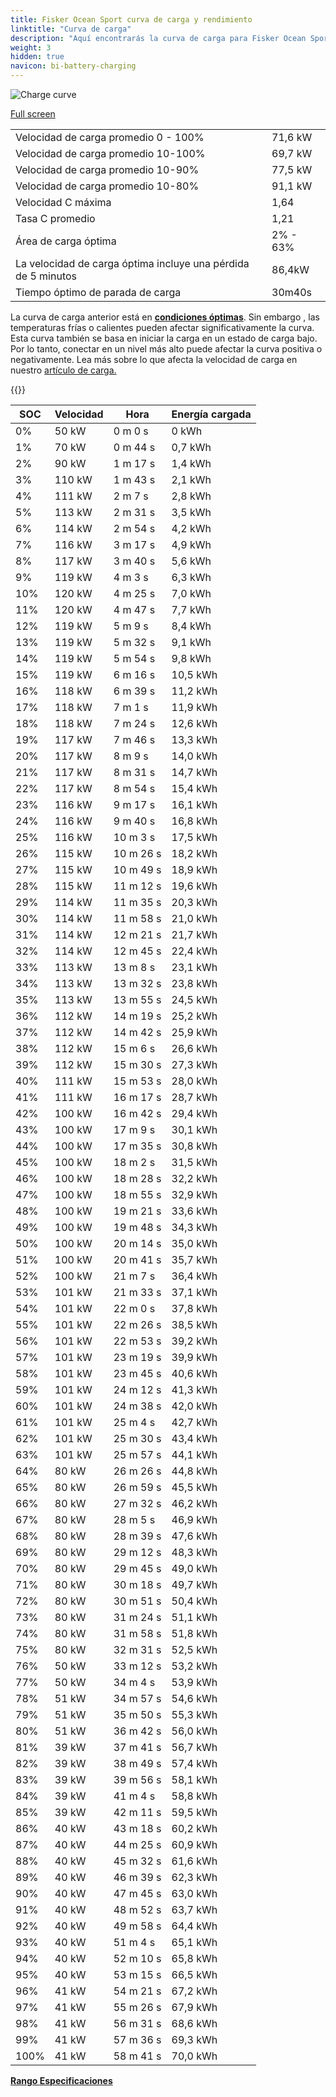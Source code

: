 ```yaml
---
title: Fisker Ocean Sport curva de carga y rendimiento
linktitle: "Curva de carga"
description: "Aquí encontrarás la curva de carga para Fisker Ocean Sport."
weight: 3
hidden: true
navicon: bi-battery-charging
---
```

<!-- markdownlint-disable MD033 -->
<img src="../chargingcurve.svg" alt="Charge curve" class="img-fluid">

[Full screen](/models/fisker/ocean/ocean_sport/chargingcurve.svg)


<table class="table table-striped border">
<tbody>
<tr>
<td>Velocidad de carga promedio 0 - 100%</td><td>71,6 kW</td>
</tr>
<tr>
<td>Velocidad de carga promedio 10-100%</td><td>69,7 kW</td>
</tr>
<tr>
<td>Velocidad de carga promedio 10-90%</td><td>77,5 kW</td>
</tr>
<tr>
<td>Velocidad de carga promedio 10-80%</td><td>91,1 kW</td>
</tr>
<tr>
<td>Velocidad C máxima</td><td>1,64</td>
</tr>
<tr>
<td>Tasa C promedio</td><td>1,21</td>
</tr>
<tr>
<td>Área de carga óptima</td><td>2% - 63%</td>
</tr>
<tr>
<td>La velocidad de carga óptima incluye una pérdida de 5 minutos</td><td>86,4kW</td>
</tr>
<tr>
<td>Tiempo óptimo de parada de carga</td><td>30m40s</td>
</tr>
</tbody>
</table>


La curva de carga anterior está en **[condiciones óptimas](../../../../../technology/battery/charging/#temperature)**. Sin embargo , las temperaturas frías o calientes pueden afectar significativamente la curva. Esta curva también se basa en iniciar la carga en un estado de carga bajo. Por lo tanto, conectar en un nivel más alto puede afectar la curva positiva o negativamente. Lea más sobre lo que afecta la velocidad de carga en nuestro [artículo de carga.](../../../../../technology/battery/charging/)


{{<evkxdisplayaddarticle />}}
<table class="table table-striped border">
<thead>
<tr><th>SOC</th><th>Velocidad</th><th>Hora</th><th>Energía cargada</th></tr>
</thead>
<tbody>
<tr>
<td>0%</td><td>50 kW</td><td> 0 m 0 s </td><td>0 kWh </td>
</tr>
<tr>
<td>1%</td><td>70 kW</td><td> 0 m 44 s </td><td>0,7 kWh </td>
</tr>
<tr>
<td>2%</td><td>90 kW</td><td> 1 m 17 s </td><td>1,4 kWh </td>
</tr>
<tr>
<td>3%</td><td>110 kW</td><td> 1 m 43 s </td><td>2,1 kWh </td>
</tr>
<tr>
<td>4%</td><td>111 kW</td><td> 2 m 7 s </td><td>2,8 kWh </td>
</tr>
<tr>
<td>5%</td><td>113 kW</td><td> 2 m 31 s </td><td>3,5 kWh </td>
</tr>
<tr>
<td>6%</td><td>114 kW</td><td> 2 m 54 s </td><td>4,2 kWh </td>
</tr>
<tr>
<td>7%</td><td>116 kW</td><td> 3 m 17 s </td><td>4,9 kWh </td>
</tr>
<tr>
<td>8%</td><td>117 kW</td><td> 3 m 40 s </td><td>5,6 kWh </td>
</tr>
<tr>
<td>9%</td><td>119 kW</td><td> 4 m 3 s </td><td>6,3 kWh </td>
</tr>
<tr>
<td>10%</td><td>120 kW</td><td> 4 m 25 s </td><td>7,0 kWh </td>
</tr>
<tr>
<td>11%</td><td>120 kW</td><td> 4 m 47 s </td><td>7,7 kWh </td>
</tr>
<tr>
<td>12%</td><td>119 kW</td><td> 5 m 9 s </td><td>8,4 kWh </td>
</tr>
<tr>
<td>13%</td><td>119 kW</td><td> 5 m 32 s </td><td>9,1 kWh </td>
</tr>
<tr>
<td>14%</td><td>119 kW</td><td> 5 m 54 s </td><td>9,8 kWh </td>
</tr>
<tr>
<td>15%</td><td>119 kW</td><td> 6 m 16 s </td><td>10,5 kWh </td>
</tr>
<tr>
<td>16%</td><td>118 kW</td><td> 6 m 39 s </td><td>11,2 kWh </td>
</tr>
<tr>
<td>17%</td><td>118 kW</td><td> 7 m 1 s </td><td>11,9 kWh </td>
</tr>
<tr>
<td>18%</td><td>118 kW</td><td> 7 m 24 s </td><td>12,6 kWh </td>
</tr>
<tr>
<td>19%</td><td>117 kW</td><td> 7 m 46 s </td><td>13,3 kWh </td>
</tr>
<tr>
<td>20%</td><td>117 kW</td><td> 8 m 9 s </td><td>14,0 kWh </td>
</tr>
<tr>
<td>21%</td><td>117 kW</td><td> 8 m 31 s </td><td>14,7 kWh </td>
</tr>
<tr>
<td>22%</td><td>117 kW</td><td> 8 m 54 s </td><td>15,4 kWh </td>
</tr>
<tr>
<td>23%</td><td>116 kW</td><td> 9 m 17 s </td><td>16,1 kWh </td>
</tr>
<tr>
<td>24%</td><td>116 kW</td><td> 9 m 40 s </td><td>16,8 kWh </td>
</tr>
<tr>
<td>25%</td><td>116 kW</td><td> 10 m 3 s </td><td>17,5 kWh </td>
</tr>
<tr>
<td>26%</td><td>115 kW</td><td> 10 m 26 s </td><td>18,2 kWh </td>
</tr>
<tr>
<td>27%</td><td>115 kW</td><td> 10 m 49 s </td><td>18,9 kWh </td>
</tr>
<tr>
<td>28%</td><td>115 kW</td><td> 11 m 12 s </td><td>19,6 kWh </td>
</tr>
<tr>
<td>29%</td><td>114 kW</td><td> 11 m 35 s </td><td>20,3 kWh </td>
</tr>
<tr>
<td>30%</td><td>114 kW</td><td> 11 m 58 s </td><td>21,0 kWh </td>
</tr>
<tr>
<td>31%</td><td>114 kW</td><td> 12 m 21 s </td><td>21,7 kWh </td>
</tr>
<tr>
<td>32%</td><td>114 kW</td><td> 12 m 45 s </td><td>22,4 kWh </td>
</tr>
<tr>
<td>33%</td><td>113 kW</td><td> 13 m 8 s </td><td>23,1 kWh </td>
</tr>
<tr>
<td>34%</td><td>113 kW</td><td> 13 m 32 s </td><td>23,8 kWh </td>
</tr>
<tr>
<td>35%</td><td>113 kW</td><td> 13 m 55 s </td><td>24,5 kWh </td>
</tr>
<tr>
<td>36%</td><td>112 kW</td><td> 14 m 19 s </td><td>25,2 kWh </td>
</tr>
<tr>
<td>37%</td><td>112 kW</td><td> 14 m 42 s </td><td>25,9 kWh </td>
</tr>
<tr>
<td>38%</td><td>112 kW</td><td> 15 m 6 s </td><td>26,6 kWh </td>
</tr>
<tr>
<td>39%</td><td>112 kW</td><td> 15 m 30 s </td><td>27,3 kWh </td>
</tr>
<tr>
<td>40%</td><td>111 kW</td><td> 15 m 53 s </td><td>28,0 kWh </td>
</tr>
<tr>
<td>41%</td><td>111 kW</td><td> 16 m 17 s </td><td>28,7 kWh </td>
</tr>
<tr>
<td>42%</td><td>100 kW</td><td> 16 m 42 s </td><td>29,4 kWh </td>
</tr>
<tr>
<td>43%</td><td>100 kW</td><td> 17 m 9 s </td><td>30,1 kWh </td>
</tr>
<tr>
<td>44%</td><td>100 kW</td><td> 17 m 35 s </td><td>30,8 kWh </td>
</tr>
<tr>
<td>45%</td><td>100 kW</td><td> 18 m 2 s </td><td>31,5 kWh </td>
</tr>
<tr>
<td>46%</td><td>100 kW</td><td> 18 m 28 s </td><td>32,2 kWh </td>
</tr>
<tr>
<td>47%</td><td>100 kW</td><td> 18 m 55 s </td><td>32,9 kWh </td>
</tr>
<tr>
<td>48%</td><td>100 kW</td><td> 19 m 21 s </td><td>33,6 kWh </td>
</tr>
<tr>
<td>49%</td><td>100 kW</td><td> 19 m 48 s </td><td>34,3 kWh </td>
</tr>
<tr>
<td>50%</td><td>100 kW</td><td> 20 m 14 s </td><td>35,0 kWh </td>
</tr>
<tr>
<td>51%</td><td>100 kW</td><td> 20 m 41 s </td><td>35,7 kWh </td>
</tr>
<tr>
<td>52%</td><td>100 kW</td><td> 21 m 7 s </td><td>36,4 kWh </td>
</tr>
<tr>
<td>53%</td><td>101 kW</td><td> 21 m 33 s </td><td>37,1 kWh </td>
</tr>
<tr>
<td>54%</td><td>101 kW</td><td> 22 m 0 s </td><td>37,8 kWh </td>
</tr>
<tr>
<td>55%</td><td>101 kW</td><td> 22 m 26 s </td><td>38,5 kWh </td>
</tr>
<tr>
<td>56%</td><td>101 kW</td><td> 22 m 53 s </td><td>39,2 kWh </td>
</tr>
<tr>
<td>57%</td><td>101 kW</td><td> 23 m 19 s </td><td>39,9 kWh </td>
</tr>
<tr>
<td>58%</td><td>101 kW</td><td> 23 m 45 s </td><td>40,6 kWh </td>
</tr>
<tr>
<td>59%</td><td>101 kW</td><td> 24 m 12 s </td><td>41,3 kWh </td>
</tr>
<tr>
<td>60%</td><td>101 kW</td><td> 24 m 38 s </td><td>42,0 kWh </td>
</tr>
<tr>
<td>61%</td><td>101 kW</td><td> 25 m 4 s </td><td>42,7 kWh </td>
</tr>
<tr>
<td>62%</td><td>101 kW</td><td> 25 m 30 s </td><td>43,4 kWh </td>
</tr>
<tr>
<td>63%</td><td>101 kW</td><td> 25 m 57 s </td><td>44,1 kWh </td>
</tr>
<tr>
<td>64%</td><td>80 kW</td><td> 26 m 26 s </td><td>44,8 kWh </td>
</tr>
<tr>
<td>65%</td><td>80 kW</td><td> 26 m 59 s </td><td>45,5 kWh </td>
</tr>
<tr>
<td>66%</td><td>80 kW</td><td> 27 m 32 s </td><td>46,2 kWh </td>
</tr>
<tr>
<td>67%</td><td>80 kW</td><td> 28 m 5 s </td><td>46,9 kWh </td>
</tr>
<tr>
<td>68%</td><td>80 kW</td><td> 28 m 39 s </td><td>47,6 kWh </td>
</tr>
<tr>
<td>69%</td><td>80 kW</td><td> 29 m 12 s </td><td>48,3 kWh </td>
</tr>
<tr>
<td>70%</td><td>80 kW</td><td> 29 m 45 s </td><td>49,0 kWh </td>
</tr>
<tr>
<td>71%</td><td>80 kW</td><td> 30 m 18 s </td><td>49,7 kWh </td>
</tr>
<tr>
<td>72%</td><td>80 kW</td><td> 30 m 51 s </td><td>50,4 kWh </td>
</tr>
<tr>
<td>73%</td><td>80 kW</td><td> 31 m 24 s </td><td>51,1 kWh </td>
</tr>
<tr>
<td>74%</td><td>80 kW</td><td> 31 m 58 s </td><td>51,8 kWh </td>
</tr>
<tr>
<td>75%</td><td>80 kW</td><td> 32 m 31 s </td><td>52,5 kWh </td>
</tr>
<tr>
<td>76%</td><td>50 kW</td><td> 33 m 12 s </td><td>53,2 kWh </td>
</tr>
<tr>
<td>77%</td><td>50 kW</td><td> 34 m 4 s </td><td>53,9 kWh </td>
</tr>
<tr>
<td>78%</td><td>51 kW</td><td> 34 m 57 s </td><td>54,6 kWh </td>
</tr>
<tr>
<td>79%</td><td>51 kW</td><td> 35 m 50 s </td><td>55,3 kWh </td>
</tr>
<tr>
<td>80%</td><td>51 kW</td><td> 36 m 42 s </td><td>56,0 kWh </td>
</tr>
<tr>
<td>81%</td><td>39 kW</td><td> 37 m 41 s </td><td>56,7 kWh </td>
</tr>
<tr>
<td>82%</td><td>39 kW</td><td> 38 m 49 s </td><td>57,4 kWh </td>
</tr>
<tr>
<td>83%</td><td>39 kW</td><td> 39 m 56 s </td><td>58,1 kWh </td>
</tr>
<tr>
<td>84%</td><td>39 kW</td><td> 41 m 4 s </td><td>58,8 kWh </td>
</tr>
<tr>
<td>85%</td><td>39 kW</td><td> 42 m 11 s </td><td>59,5 kWh </td>
</tr>
<tr>
<td>86%</td><td>40 kW</td><td> 43 m 18 s </td><td>60,2 kWh </td>
</tr>
<tr>
<td>87%</td><td>40 kW</td><td> 44 m 25 s </td><td>60,9 kWh </td>
</tr>
<tr>
<td>88%</td><td>40 kW</td><td> 45 m 32 s </td><td>61,6 kWh </td>
</tr>
<tr>
<td>89%</td><td>40 kW</td><td> 46 m 39 s </td><td>62,3 kWh </td>
</tr>
<tr>
<td>90%</td><td>40 kW</td><td> 47 m 45 s </td><td>63,0 kWh </td>
</tr>
<tr>
<td>91%</td><td>40 kW</td><td> 48 m 52 s </td><td>63,7 kWh </td>
</tr>
<tr>
<td>92%</td><td>40 kW</td><td> 49 m 58 s </td><td>64,4 kWh </td>
</tr>
<tr>
<td>93%</td><td>40 kW</td><td> 51 m 4 s </td><td>65,1 kWh </td>
</tr>
<tr>
<td>94%</td><td>40 kW</td><td> 52 m 10 s </td><td>65,8 kWh </td>
</tr>
<tr>
<td>95%</td><td>40 kW</td><td> 53 m 15 s </td><td>66,5 kWh </td>
</tr>
<tr>
<td>96%</td><td>41 kW</td><td> 54 m 21 s </td><td>67,2 kWh </td>
</tr>
<tr>
<td>97%</td><td>41 kW</td><td> 55 m 26 s </td><td>67,9 kWh </td>
</tr>
<tr>
<td>98%</td><td>41 kW</td><td> 56 m 31 s </td><td>68,6 kWh </td>
</tr>
<tr>
<td>99%</td><td>41 kW</td><td> 57 m 36 s </td><td>69,3 kWh </td>
</tr>
<tr>
<td>100%</td><td>41 kW</td><td> 58 m 41 s </td><td>70,0 kWh </td>
</tr>
</tbody>
</table>

<div class="mt-3 mb-3">
<a href="../rangeandconsumption/" class="text-decoration-none text-black">
<strong><i class="bi-arrow-left"></i> Rango </strong>
</a>
<a href="../specifications/" class="text-decoration-none text-black float-end">
<strong>Especificaciones <i class="bi-arrow-right"></i></strong>
</a>
</div>
